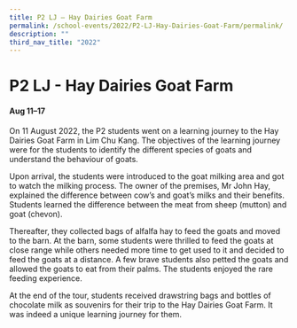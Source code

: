 ```yaml
---
title: P2 LJ – Hay Dairies Goat Farm
permalink: /school-events/2022/P2-LJ-Hay-Dairies-Goat-Farm/permalink/
description: ""
third_nav_title: "2022"
---
```

# P2 LJ - Hay Dairies Goat Farm

#### Aug 11–17

On 11 August 2022, the P2 students went on a learning journey to the Hay Dairies Goat Farm in Lim Chu Kang. The objectives of the learning journey were for the students to identify the different species of goats and understand the behaviour of goats. 

Upon arrival, the students were introduced to the goat milking area and got to watch the milking process. The owner of the premises, Mr John Hay, explained the difference between cow’s and goat’s milks and their benefits. Students learned the difference between the meat from sheep (mutton) and goat (chevon). 

Thereafter, they collected bags of alfalfa hay to feed the goats and moved to the barn. At the barn, some students were thrilled to feed the goats at close range while others needed more time to get used to it and decided to feed the goats at a distance. A few brave students also petted the goats and allowed the goats to eat from their palms. The students enjoyed the rare feeding experience. 

At the end of the tour, students received drawstring bags and bottles of chocolate milk as souvenirs for their trip to the Hay Dairies Goat Farm. It was indeed a unique learning journey for them.
